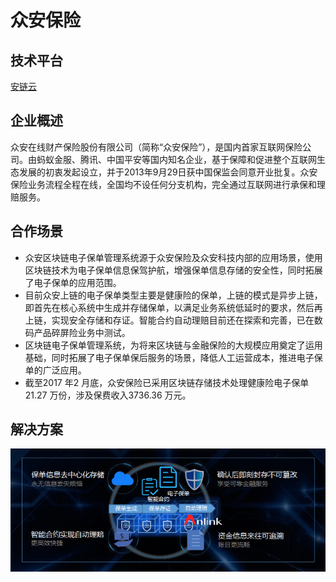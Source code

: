 # 众安保险
## 技术平台
[安链云](https://anlink.com)

## 企业概述
众安在线财产保险股份有限公司（简称“众安保险”），是国内首家互联网保险公司。由蚂蚁金服、腾讯、中国平安等国内知名企业，基于保障和促进整个互联网生态发展的初衷发起设立，并于2013年9月29日获中国保监会同意开业批复。众安保险业务流程全程在线，全国均不设任何分支机构，完全通过互联网进行承保和理赔服务。

## 合作场景
- 众安区块链电子保单管理系统源于众安保险及众安科技内部的应用场景，使用区块链技术为电子保单信息保驾护航，增强保单信息存储的安全性，同时拓展了电子保单的应用范围。
- 目前众安上链的电子保单类型主要是健康险的保单，上链的模式是异步上链，即首先在核心系统中生成并存储保单，以满足业务系统低延时的要求，然后再上链，实现安全存储和存证。智能合约自动理赔目前还在探索和完善，已在数码产品碎屏险业务中测试。
- 区块链电子保单管理系统，为将来区块链与金融保险的大规模应用奠定了运用基础，同时拓展了电子保单保后服务的场景，降低人工运营成本，推进电子保单的广泛应用。
- 截至2017 年2 月底，众安保险已采用区块链存储技术处理健康险电子保单21.27 万份，涉及保费收入3736.36 万元。

## 解决方案
![众安保险解决方案](media/众安保险-众安保险解决方案.png)




